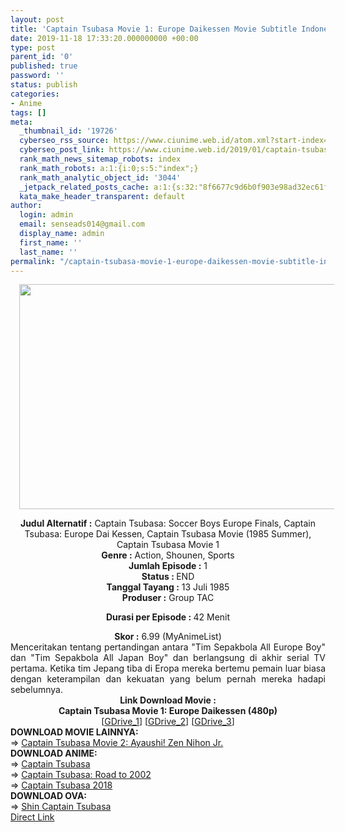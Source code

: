 ```yaml
---
layout: post
title: 'Captain Tsubasa Movie 1: Europe Daikessen Movie Subtitle Indonesia'
date: 2019-11-18 17:33:20.000000000 +00:00
type: post
parent_id: '0'
published: true
password: ''
status: publish
categories:
- Anime
tags: []
meta:
  _thumbnail_id: '19726'
  cyberseo_rss_source: https://www.ciunime.web.id/atom.xml?start-index=2401&max-results=150
  cyberseo_post_link: https://www.ciunime.web.id/2019/01/captain-tsubasa-movie-1-europe.html
  rank_math_news_sitemap_robots: index
  rank_math_robots: a:1:{i:0;s:5:"index";}
  rank_math_analytic_object_id: '3044'
  _jetpack_related_posts_cache: a:1:{s:32:"8f6677c9d6b0f903e98ad32ec61f8deb";a:2:{s:7:"expires";i:1644303162;s:7:"payload";a:0:{}}}
  kata_make_header_transparent: default
author:
  login: admin
  email: senseads014@gmail.com
  display_name: admin
  first_name: ''
  last_name: ''
permalink: "/captain-tsubasa-movie-1-europe-daikessen-movie-subtitle-indonesia/"
---
```

<div class="separator" style="clear: both; text-align: center;"><a href="https://2.bp.blogspot.com/-GxXKQsV8gPU/XEh3Wh0_U2I/AAAAAAAAIB4/k8Va0jcYHuE9wzVYtOV0UP_FXz6hkHNNwCLcBGAs/s1600/Captain%2BTsubasa%2B-%2BEurope%2BDaikessen.jpg" imageanchor="1" style="margin-left: 1em; margin-right: 1em;"><img border="0" data-original-height="720" data-original-width="1280" height="360" src="{{ site.baseurl }}/assets/2019/11/Captain%2BTsubasa%2B-%2BEurope%2BDaikessen.jpg" width="640" /></a></div>
<p>
<div style="text-align: center;"><b>Judul</b><b><b> Alternatif</b> :</b> Captain Tsubasa: Soccer Boys Europe Finals, Captain Tsubasa: Europe Dai Kessen, Captain Tsubasa Movie (1985 Summer), Captain Tsubasa Movie 1</div>
<div style="text-align: center;"><b><b>Genre :</b></b> Action, Shounen, Sports</div>
<div style="text-align: center;"><b>Jumlah Episode :</b> 1<br /><b>Status :&nbsp;</b>END<br /><b>Tanggal Tayang :</b> 13 Juli 1985
<div><b><span class="dark_text">Produser :</span></b> Group TAC </div>
<p><b>Durasi per Episode : </b>42 Menit</div>
<div style="text-align: center;"><b>Skor :</b> 6.99 (MyAnimeList)</div>
<div style="text-align: center;"></div>
<div style="text-align: justify;">Menceritakan tentang pertandingan antara "Tim Sepakbola All Europe Boy" dan "Tim Sepakbola All Japan Boy" dan berlangsung di akhir serial TV pertama. Ketika tim Jepang tiba di Eropa mereka bertemu pemain luar biasa dengan keterampilan dan kekuatan yang belum pernah mereka hadapi sebelumnya.</div>
<div style="text-align: justify;"></div>
<div style="text-align: justify;"></div>
<div style="text-align: center;"><b>Link Download Movie :</b></div>
<div style="text-align: center;"></div>
<div style="text-align: center;"><b>Captain Tsubasa Movie 1: Europe Daikessen (480p)</b><br />[<a href="https://drive.google.com/uc?id=1rj9Hetj8M_7rrjjekhjs201Np_rZm8Vy" target="_blank" rel="noopener">GDrive_1</a>] [<a href="https://drive.google.com/uc?id=1hHGJa3RmI5WVJ3WcX_jp-SgJtjAGK-98" target="_blank" rel="noopener">GDrive_2</a>] [<a href="https://drive.google.com/uc?id=1pyhhf5tOnDSkitftV3QOk4kvijcLrrFp" target="_blank" rel="noopener">GDrive_3</a>]
<div style="text-align: left;">
<div style="text-align: left;">
<div style="text-align: left;"><b>DOWNLOAD MOVIE&nbsp;</b><b>LAINNYA</b><b>:</b></div>
<div style="text-align: left;"></div>
<div style="text-align: left;">=&gt;&nbsp;<a href="https://www.ciunime.web.id/2019/01/captain-tsubasa-movie-2-ayaushi-zen.html" target="_blank" rel="noopener">Captain Tsubasa Movie 2: Ayaushi! Zen Nihon Jr.</a></div>
<div style="text-align: left;"></div>
</div>
<div style="text-align: left;"><b>DOWNLOAD ANIME:</b></div>
<div style="text-align: left;">=&gt;&nbsp;<a href="https://www.ciunime.web.id/2019/04/captain-tsubasa-episode-001-128-end.html" target="_blank" rel="noopener">Captain Tsubasa</a></div>
<div style="text-align: left;">=&gt;&nbsp;<a href="https://www.ciunime.web.id/2019/04/captain-tsubasa-road-to-2002-episode-01.html" target="_blank" rel="noopener">Captain Tsubasa: Road to 2002</a></div>
<div style="text-align: left;">=&gt;&nbsp;<a href="https://www.ciunime.web.id/2019/04/captain-tsubasa-2018-episode-01-52-end.html" target="_blank" rel="noopener">Captain Tsubasa 2018</a></div>
<div style="text-align: left;"></div>
<div style="text-align: left;"><b>DOWNLOAD OVA:</b></div>
<div style="text-align: left;"></div>
<div style="text-align: left;">=&gt;&nbsp;<a href="https://www.ciunime.web.id/2019/07/shin-captain-tsubasa-episode-01-13-end.html" target="_blank" rel="noopener">Shin Captain Tsubasa</a></div>
<div style="text-align: left;"></div>
</div>
</div>
<link rel="stylesheet" href="https://cdnjs.cloudflare.com/ajax/libs/font-awesome/4.7.0/css/font-awesome.min.css" />
<div class="divbtn"> <a href="https://handymansurrender.com/fihup8buzv?key=94550f7ce39444073321dde3b8782f97" class="btn"><i class="fa fa-download"></i> Direct Link</a> </div>
